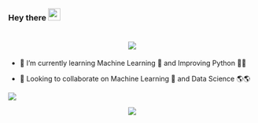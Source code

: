 ### Hey there <img src="https://media.giphy.com/media/hvRJCLFzcasrR4ia7z/giphy.gif" width="25px">
<h1 align="center">
  <a href="https://nipun4338.github.io">
    <img src="https://readme-typing-svg.herokuapp.com/?lines=I+am+Nipun!;Visit:+nipun4338.github.io...!&center=true&size=20">
  </a>
</h1>

- 🌱 I’m currently learning Machine Learning 🤖 and Improving Python 🐍🐍

- 👯 Looking to collaborate on Machine Learning 👷 and Data Science 🌎🌎

![](https://komarev.com/ghpvc/?username=nipun4338&label=PROFILE+VIEWS)
<!--
**Nipun4338/Nipun4338** is a ✨ _special_ ✨ repository because its `README.md` (this file) appears on your GitHub profile.

Here are some ideas to get you started:

- 🔭 I’m currently working on ...
- 🌱 I’m currently learning ...
- 👯 I’m looking to collaborate on ...
- 🤔 I’m looking for help with ...
- 💬 Ask me about ...
- 📫 How to reach me: ...
- 😄 Pronouns: ...
- ⚡ Fun fact: ...
-->


  <div align="center">
<img src="https://metrics.lecoq.io/nipun4338?template=classic&pagespeed=1&languages=1&isocalendar=1&projects=1&repositories=1&achievements=1&activity=1&repositories=100&repositories.batch=100&repositories.forks=false&repositories.affiliations=owner&isocalendar.duration=full-year&languages.limit=8&languages.sections=most-used&languages.colors=github&languages.threshold=0%25&languages.indepth=false&languages.categories=markup%2C%20programming&languages.recent.categories=markup%2C%20programming&languages.recent.load=300&languages.recent.days=14&projects.limit=4&projects.descriptions=true&activity.limit=5&activity.load=300&activity.days=14&activity.filter=all&activity.visibility=all&activity.timestamps=true&achievements.threshold=C&achievements.secrets=true&achievements.display=detailed&achievements.limit=29&pagespeed.url=.user.website&pagespeed.detailed=false&pagespeed.screenshot=true&config.timezone=Asia%2FDhaka&config.display=large">
  </div>

